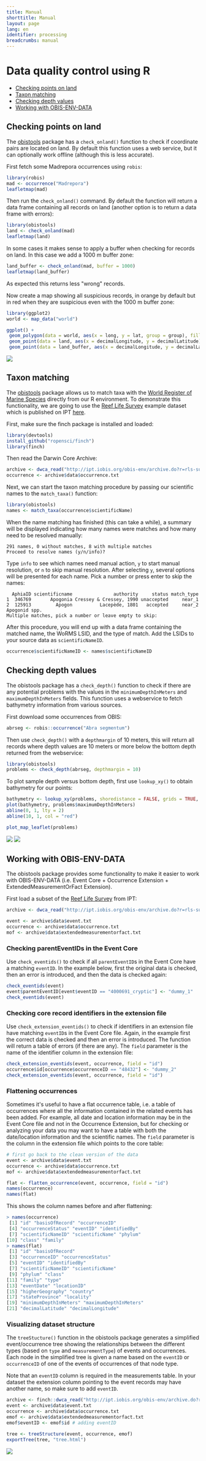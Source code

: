```yaml
---
title: Manual
shorttitle: Manual
layout: page
lang: en
identifier: processing
breadcrumbs: manual
---
```


# Data quality control using R

- [Checking points on land](#onland)
- [Taxon matching](#taxonmatching)
- [Checking depth values](#depth)
- [Working with OBIS-ENV-DATA](#envdata)

<a name="onland" class="anchor"></a>

## Checking points on land

The [obistools](https://github.com/iobis/obistools) package has a `check_onland()` function to check if coordinate pairs are located on land. By default this function uses a web service, but it can optionally work offline (although this is less accurate).

First fetch some Madrepora occurrences using `robis`:

```R
library(robis)
mad <- occurrence("Madrepora")
leafletmap(mad)
```

Then run the `check_onland()` command. By default the function will return a data frame containing all records on land (another option is to return a data frame with errors): 

```R
library(obistools)
land <- check_onland(mad)
leafletmap(land)
```

In some cases it makes sense to apply a buffer when checking for records on land. In this case we add a 1000 m buffer zone:

```R
land_buffer <- check_onland(mad, buffer = 1000)
leafletmap(land_buffer)
```

As expected this returns less "wrong" records.

Now create a map showing all suspicious records, in orange by default but in red when they are suspicious even with the 1000 m buffer zone:

```R
library(ggplot2)
world <- map_data("world")

ggplot() +
 geom_polygon(data = world, aes(x = long, y = lat, group = group), fill = "#dddddd") +
 geom_point(data = land, aes(x = decimalLongitude, y = decimalLatitude), color = "#cc3300") +
 geom_point(data = land_buffer, aes(x = decimalLongitude, y = decimalLatitude), color = "#ff9900") + coord_fixed(1)
```

<img src="/manual/images/onland.png" class="img-responsive-50"/>

<a name="taxonmatching" class="anchor"></a>

## Taxon matching

The [obistools](https://github.com/iobis/obistools) package allows us to match taxa with the [World Register of Marine Species](http://www.marinespecies.org) directly from our R environment. To demonstrate this functionality, we are going to use the [Reef Life Survey](https://reeflifesurvey.com/) example dataset which is published on IPT [here](http://ipt.iobis.org/obis-env/resource?r=rls-subset).

First, make sure the finch package is installed and loaded:

```R
library(devtools)
install_github("ropensci/finch")
library(finch)
```

Then read the Darwin Core Archive:

```R
archive <- dwca_read("http://ipt.iobis.org/obis-env/archive.do?r=rls-subset", read = TRUE) 
occurrence <- archive$data$occurrence.txt
```

Next, we can start the taxon matching procedure by passing our scientific names to the `match_taxa()` function:

```R
library(obistools)
names <- match_taxa(occurrence$scientificName)
```

When the name matching has finished (this can take a while), a summary will be displayed indicating how many names were matches and how many need to be resolved manually:

```
291 names, 0 without matches, 8 with multiple matches
Proceed to resolve names (y/n/info)?
```

Type `info` to see which names need manual action, `y` to start manual resolution, or `n` to skip manual resolution. After selecting `y`, several options will be presented for each name. Pick a number or press enter to skip the names:

```
  AphiaID scientificname               authority     status match_type
1  346769       Apogonia Cressey & Cressey, 1990 unaccepted     near_1
2  125913         Apogon          Lacepède, 1801   accepted     near_2
Apogonid spp.
Multiple matches, pick a number or leave empty to skip:
```

After this procedure, you will end up with a data frame containing the matched name, the WoRMS LSID, and the type of match. Add the LSIDs to your source data as `scientificNameID`.

```R
occurrence$scientificNameID <- names$scientificNameID
```

<a name="depth" class="anchor"></a>

## Checking depth values

The obistools package has a `check_depth()` function to check if there are any potential problems with the values in the `minimumDepthInMeters` and `maximumDepthInMeters` fields. This function uses a webservice to fetch bathymetry information from various sources.

First download some occurrences from OBIS:

```R
abrseg <- robis::occurrence("Abra segmentum")
```

Then use `check_depth()` with a `depthmargin` of 10 meters, this will return all records where depth values are 10 meters or more below the bottom depth returned from the webservice:

```R
library(obistools)
problems <- check_depth(abrseg, depthmargin = 10)
```

To plot sample depth versus bottom depth, first use `lookup_xy()` to obtain bathymetry for our points:

```R
bathymetry <- lookup_xy(problems, shoredistance = FALSE, grids = TRUE, areas = FALSE)$bathymetry
plot(bathymetry, problems$maximumDepthInMeters)
abline(0, 1, lty = 2)
abline(10, 1, col = "red")

plot_map_leaflet(problems)
```

<img src="/manual/images/depth.png" class="img-responsive-50"/>

<img src="/manual/images/depth_2.png" class="img-responsive-50"/>

<a name="envdata" class="anchor"></a>

## Working with OBIS-ENV-DATA

The obistools package provides some functionality to make it easier to work with OBIS-ENV-DATA (i.e. Event Core + Occurrence Extension + ExtendedMeasurementOrFact Extension).

First load a subset of the [Reef Life Survey](https://reeflifesurvey.com/) from IPT:

```R
archive <- dwca_read("http://ipt.iobis.org/obis-env/archive.do?r=rls-subset", read = TRUE)

event <- archive$data$event.txt
occurrence <- archive$data$occurrence.txt
mof <- archive$data$extendedmeasurementorfact.txt
```

### Checking parentEventIDs in the Event Core

Use `check_eventids()` to check if all `parentEventID`s in the Event Core have a matching `eventID`. In the example below, first the original data is checked, then an error is introduced, and then the data is checked again:

```R
check_eventids(event)
event$parentEventID[event$eventID == "4000691_cryptic"] <- "dummy_1"
check_eventids(event)
```

### Checking core record identifiers in the extension file

Use `check_extension_eventids()` to check if identifiers in an extension file have matching `eventID`s in the Event Core file. Again, in the example first the correct data is checked and then an error is introduced. The function will return a table of errors (if there are any). The `field` parameter is the name of the identifier column in the extension file:

```R
check_extension_eventids(event, occurrence, field = "id")
occurrence$id[occurrence$occurrenceID == "48432"] <- "dummy_2"
check_extension_eventids(event, occurrence, field = "id")
```

### Flattening occurrences

Sometimes it's useful to have a flat occurrence table, i.e. a table of occurrences where all the information contained in the related events has been added. For example, all date and location information may be in the Event Core file and not in the Occurrence Extension, but for checking or analyzing your data you may want to have a table with both the date/location information and the scientific names. The `field` parameter is the column in the extension file which points to the core table:

```R
# first go back to the clean version of the data
event <- archive$data$event.txt
occurrence <- archive$data$occurrence.txt
mof <- archive$data$extendedmeasurementorfact.txt

flat <- flatten_occurrence(event, occurrence, field = "id")
names(occurrence)
names(flat)
```

This shows the column names before and after flattening:

```R
> names(occurrence)
 [1] "id" "basisOfRecord" "occurrenceID" 
 [4] "occurrenceStatus" "eventID" "identifiedBy" 
 [7] "scientificNameID" "scientificName" "phylum" 
[10] "class" "family" 
> names(flat)
 [1] "id" "basisOfRecord" 
 [3] "occurrenceID" "occurrenceStatus" 
 [5] "eventID" "identifiedBy" 
 [7] "scientificNameID" "scientificName" 
 [9] "phylum" "class" 
[11] "family" "type" 
[13] "eventDate" "locationID" 
[15] "higherGeography" "country" 
[17] "stateProvince" "locality" 
[19] "minimumDepthInMeters" "maximumDepthInMeters"
[21] "decimalLatitude" "decimalLongitude"
```
 
### Visualizing dataset structure

The `treeStucture()` function in the obistools package generates a simplified event/occurrence tree showing the relationships between the different types (based on `type` and `measurementType`) of events and occurrences. Each node in the simplified tree is given a name based on the `eventID` or `occurrenceID` of one of the events of occurrences of that node type. 

Note that an `eventID` column is required in the measurements table. In your dataset the extension column pointing to the event records may have another name, so make sure to add `eventID`.

```R
archive <- finch::dwca_read("http://ipt.iobis.org/obis-env/archive.do?r=nsbs&v=1.6", read = TRUE)
event <- archive$data$event.txt
occurrence <- archive$data$occurrence.txt
emof <- archive$data$extendedmeasurementorfact.txt
emof$eventID <- emof$id # adding eventID

tree <- treeStructure(event, occurrence, emof)
exportTree(tree, "tree.html")
```

<img src="/manual/images/treestructure.png" class="img-responsive-50"/>

